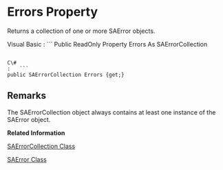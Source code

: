 <!-- loio3c190e1c6c5f1014aa1baa4d5e2afe11 -->

# Errors Property

Returns a collection of one or more SAError objects.



Visual Basic
:   ```
Public ReadOnly Property Errors As SAErrorCollection
```

C\#
:   ```
public SAErrorCollection Errors {get;}
```



## Remarks

The SAErrorCollection object always contains at least one instance of the SAError object.

**Related Information**  


[SAErrorCollection Class](saerrorcollection-class-3c18f65.md "Collects all errors generated by the .NET Data Provider.")

[SAError Class](saerror-class-3c18a7f.md "Collects information relevant to a warning or error returned by the data source.")

